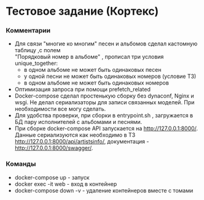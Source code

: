 # Тестовое задание (Кортекс)

### Комментарии

- Для связи "многие ко многим" песен и альбомов сделал кастомную таблицу ,с полем  
  "Порядковый номер в альбоме" , прописал три условия unique_together:
    - в одном альбоме не может быть одинаковых песен
    - у одной песни не может быть одинаковых номеров (условие ТЗ)
    - в одном альбоме не может быть одинаковых номеров
- Оптимизация запроса при помощи prefetch_related
- Docker-compose сделал простенькую сборку без dynaconf, Nginx и wsgi. Не делал сериализаторы для записи связанных
  моделей. При необходимости все могу сделать.
- Для удобства проверки, при сборки в entrypoint.sh , загружается в БД пару исполнителей с альбомами и песнями.
- При сборке docker-compose API запускается на http://127.0.0.1:8000/. Данные сериализуются как необходимо в
  ТЗ http://127.0.0.1:8000/api/artistsinfo/, документация - http://127.0.0.1:8000/swagger/.

### Команды

- docker-compose up - запуск
- docker exec -it web - вход в контейнер    
- docker-compose down -v - удаление контейнеров вместе с томами

